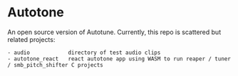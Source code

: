 # Autotone

An open source version of Autotune. Currently, this repo is scattered but related projects:

```
- audio            directory of test audio clips
- autotone_react   react autotone app using WASM to run reaper / tuner / smb_pitch_shifter C projects
